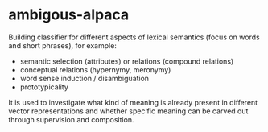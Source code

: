 # ambigous-alpaca

Building classifier for different aspects of lexical semantics (focus on words and short phrases), for example:
- semantic selection (attributes) or relations (compound relations)
- conceptual relations (hypernymy, meronymy)
- word sense induction / disambiguation
- prototypicality

It is used to investigate what kind of meaning is already present in different vector representations and whether specific meaning can be carved out through supervision and composition.
